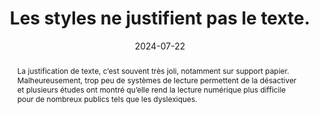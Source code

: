 ---
N: '186'
Rubrique: Présentation
title: Les styles ne justifient pas le texte. 
detail: 
abstract: La justification de texte, c’est souvent très joli, notamment sur support papier. Malheureusement, trop peu de systèmes de lecture permettent de la désactiver et plusieurs études ont montré qu’elle rend la lecture numérique plus difficile pour de nombreux publics tels que les dyslexiques. 
categories: [" Présentation"]
agrege: O4186-E065
opquast: '4 186'
indiceebook: '65'
description: "Règle n° 065"
before: "064"
weight: "065"
after: "066"
actif: '1'
layout: rules
date: 2024-07-22
tags: ["accessibilité", ""]
objectif: ["Faciliter la lecture à l’écran, notamment pour les personnes dyslexiques.", "Améliorer l’accessibilité des contenus aux personnes handicapées."]
Meo: ["Ne pas utiliser la propriété CSS text-align avec la valeur justify, ou tout autre équivalent."]
Controle: ["Vérifier dans le code CSS l’absence de règles text-align : justify.", "Vérifier dans le code HTML l’absence d’attributs HTML align=justify."]
epubcheck: 
ace: 
humancheck: true
Source: ["Opquast"]
Referentiel: [""]
Steps: ["conception", ""]
---